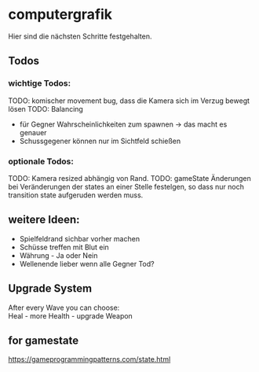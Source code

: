 # computergrafik

Hier sind die nächsten Schritte festgehalten.

## Todos

### wichtige Todos:

TODO: komischer movement bug, dass die Kamera sich im Verzug bewegt lösen
TODO: Balancing

- für Gegner Wahrscheinlichkeiten zum spawnen -> das macht es genauer
- Schussgegener können nur im Sichtfeld schießen

### optionale Todos:

TODO: Kamera resized abhängig von Rand.
TODO: gameState Änderungen bei Veränderungen der states an einer Stelle festelgen, so dass nur noch transition state aufgeruden werden muss.

## weitere Ideen:

- Spielfeldrand sichbar vorher machen
- Schüsse treffen mit Blut ein
- Währung - Ja oder Nein
- Wellenende lieber wenn alle Gegner Tod?

## Upgrade System

After every Wave you can choose:  
 Heal - more Health - upgrade Weapon

## for gamestate

https://gameprogrammingpatterns.com/state.html
